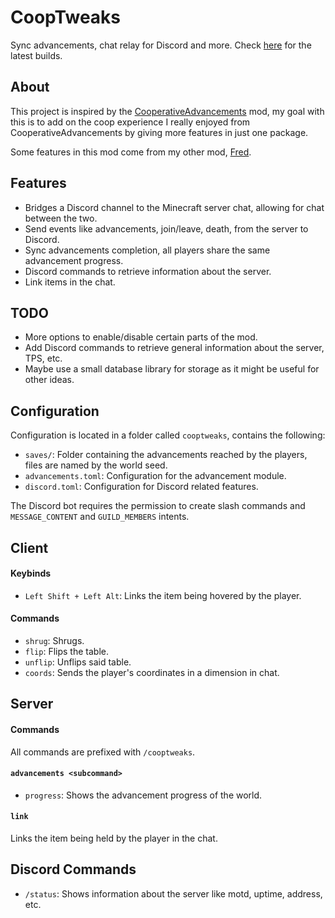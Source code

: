 # CoopTweaks

Sync advancements, chat relay for Discord and more. Check [here](https://github.com/Kyagara/CoopTweaks/actions) for the latest builds.

## About

This project is inspired by the [CooperativeAdvancements](https://modrinth.com/mod/cooperative-advancements) mod, my
goal with this is to add on the coop experience I really enjoyed from CooperativeAdvancements by giving more features in just one package.

Some features in this mod come from my other mod, [Fred](https://github.com/Kyagara/fred).

## Features

- Bridges a Discord channel to the Minecraft server chat, allowing for chat between the two.
- Send events like advancements, join/leave, death, from the server to Discord.
- Sync advancements completion, all players share the same advancement progress.
- Discord commands to retrieve information about the server.
- Link items in the chat.

## TODO

- More options to enable/disable certain parts of the mod.
- Add Discord commands to retrieve general information about the server, TPS, etc.
- Maybe use a small database library for storage as it might be useful for other ideas.

## Configuration

Configuration is located in a folder called `cooptweaks`, contains the following:

- `saves/`: Folder containing the advancements reached by the players, files are named by the world seed.
- `advancements.toml`: Configuration for the advancement module.
- `discord.toml`: Configuration for Discord related features.

The Discord bot requires the permission to create slash commands and `MESSAGE_CONTENT` and `GUILD_MEMBERS` intents.

## Client

#### Keybinds

- `Left Shift + Left Alt`: Links the item being hovered by the player.

#### Commands

- `shrug`: Shrugs.
- `flip`: Flips the table.
- `unflip`: Unflips said table.
- `coords`: Sends the player's coordinates in a dimension in chat.

## Server

#### Commands

All commands are prefixed with `/cooptweaks`.

#### `advancements <subcommand>`

- `progress`: Shows the advancement progress of the world.

#### `link`

Links the item being held by the player in the chat.

## Discord Commands

- `/status`: Shows information about the server like motd, uptime, address, etc.
